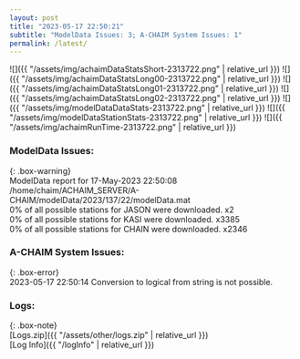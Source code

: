 ```yaml
---
layout: post
title: "2023-05-17 22:50:21"
subtitle: "ModelData Issues: 3; A-CHAIM System Issues: 1"
permalink: /latest/
---
```


![]({{ "/assets/img/achaimDataStatsShort-2313722.png" | relative_url }})
![]({{ "/assets/img/achaimDataStatsLong00-2313722.png" | relative_url }})
![]({{ "/assets/img/achaimDataStatsLong01-2313722.png" | relative_url }})
![]({{ "/assets/img/achaimDataStatsLong02-2313722.png" | relative_url }})
![]({{ "/assets/img/modelDataDataStats-2313722.png" | relative_url }})
![]({{ "/assets/img/modelDataStationStats-2313722.png" | relative_url }})
![]({{ "/assets/img/achaimRunTime-2313722.png" | relative_url }})


### ModelData Issues:  
  
{: .box-warning}  
 ModelData report for 17-May-2023 22:50:08   
 /home/chaim/ACHAIM_SERVER/A-CHAIM/modelData/2023/137/22/modelData.mat   
 0% of all possible stations for JASON were downloaded. x2   
 0% of all possible stations for KASI were downloaded. x3385   
 0% of all possible stations for CHAIN were downloaded. x2346   
  
### A-CHAIM System Issues:  
  
{: .box-error}  
2023-05-17 22:50:14 Conversion to logical from string is not possible.  

### Logs:  
  
{: .box-note}  
[Logs.zip]({{ "/assets/other/logs.zip" | relative_url }})  
[Log Info]({{ "/logInfo" | relative_url }})  
